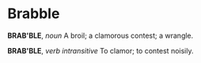 # Brabble

**BRAB'BLE**, _noun_ A broil; a clamorous contest; a wrangle.

**BRAB'BLE**, _verb intransitive_ To clamor; to contest noisily.